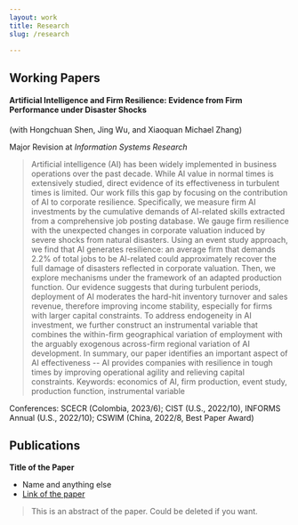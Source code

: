 ```yaml
---
layout: work
title: Research
slug: /research

---
```


## Working Papers

#### Artificial Intelligence and Firm Resilience: Evidence from Firm Performance under Disaster Shocks
(with Hongchuan Shen, Jing Wu, and Xiaoquan Michael Zhang)

Major Revision at *Information Systems Research*

> Artificial intelligence (AI) has been widely implemented in business operations over the past decade. While AI value in normal times is extensively studied, direct evidence of its effectiveness in turbulent times is limited. Our work fills this gap by focusing on the contribution of AI to corporate resilience. Specifically, we measure firm AI investments by the cumulative demands of AI-related skills extracted from a comprehensive job posting database. We gauge firm resilience with the unexpected changes in corporate valuation induced by severe shocks from natural disasters. Using an event study approach, we find that AI generates resilience: an average firm that demands 2.2\% of total jobs to be AI-related could approximately recover the full damage of disasters reflected in corporate valuation. Then, we explore mechanisms under the framework of an adapted production function. Our evidence suggests that during turbulent periods, deployment of AI moderates the hard-hit inventory turnover and sales revenue, therefore improving income stability, especially for firms with larger capital constraints. To address endogeneity in AI investment, we further construct an instrumental variable that combines the within-firm geographical variation of employment with the arguably exogenous across-firm regional variation of AI development. In summary, our paper identifies an important aspect of AI effectiveness -- AI provides companies with resilience in tough times by improving operational agility and relieving capital constraints.
> Keywords: economics of AI, firm production, event study, production function, instrumental variable

Conferences: SCECR (Colombia, 2023/6); CIST (U.S., 2022/10), INFORMS Annual (U.S., 2022/10); CSWIM (China, 2022/8, Best Paper Award)


## Publications

**Title of the Paper**

- Name and anything else
- [Link of the paper]()

> This is an abstract of the paper. Could be deleted if you want.
